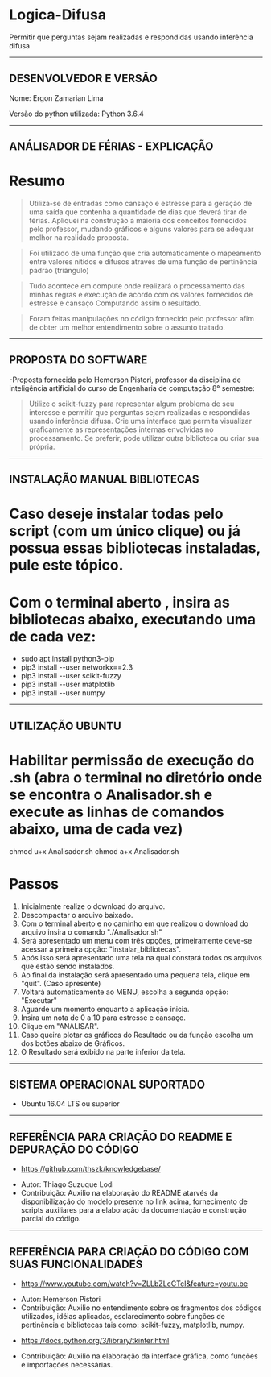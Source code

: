 # Logica-Difusa
Permitir que perguntas sejam realizadas e respondidas usando inferência difusa

----------------------
DESENVOLVEDOR E VERSÃO
----------------------

Nome: Ergon Zamarian Lima

Versão do python utilizada: Python 3.6.4
 
---------------------------------
ANÁLISADOR DE FÉRIAS - EXPLICAÇÃO
---------------------------------

# Resumo

>Utiliza-se de entradas como cansaço e estresse para a geração de uma saída que contenha a quantidade de dias que deverá tirar de férias.
Apliquei na construção a maioria dos conceitos fornecidos pelo professor, mudando gráficos e alguns valores para se adequar melhor na realidade proposta.

>Foi utilizado de uma função que cria automaticamente o mapeamento entre valores nítidos e difusos através de uma função de pertinência padrão (triângulo)

>Tudo acontece em compute onde realizará o processamento das minhas regras e execução de acordo com os valores fornecidos de estresse e cansaço Computando assim o resultado.

> Foram feitas manipulações no código fornecido pelo professor afim de obter um melhor entendimento sobre o assunto tratado.

--------------------
PROPOSTA DO SOFTWARE
--------------------

-Proposta fornecida pelo Hemerson Pistori, professor da disciplina de inteligência artificial do curso de Engenharia de computação 8° semestre:  

> Utilize o scikit-fuzzy para representar algum problema de seu interesse e permitir que perguntas sejam realizadas e respondidas usando inferência difusa. Crie uma interface que permita visualizar graficamente as representações internas envolvidas no processamento. Se preferir, pode utilizar outra biblioteca ou criar sua própria.

-----------------------------
INSTALAÇÃO MANUAL BIBLIOTECAS
-----------------------------

# Caso deseje instalar todas pelo script (com um único clique) ou já possua essas bibliotecas instaladas, pule este tópico.

# Com o terminal aberto , insira as bibliotecas abaixo, executando uma de cada vez:

- sudo apt install python3-pip
- pip3 install --user networkx==2.3
- pip3 install --user scikit-fuzzy
- pip3 install --user matplotlib
- pip3 install --user numpy

-----------------
UTILIZAÇÃO UBUNTU
-----------------

# Habilitar permissão de execução do .sh (abra o terminal no diretório onde se encontra o Analisador.sh e execute as linhas de comandos abaixo, uma de cada vez)

chmod u+x Analisador.sh
chmod a+x Analisador.sh

# Passos

1. Inicialmente realize o download do arquivo.
2. Descompactar o arquivo baixado.
3. Com o terminal aberto e no caminho em que realizou o download do arquivo insira o comando "./Analisador.sh"
4. Será apresentado um menu com três opções, primeiramente deve-se acessar a primeira opção: "instalar_bibliotecas".
5. Após isso será apresentado uma tela na qual constará todos os arquivos que estão sendo instalados.
6. Ao final da instalação será apresentado uma pequena tela, clique em "quit". (Caso apresente)
7. Voltará automaticamente ao MENU, escolha a segunda opção: "Executar"
8. Aguarde um momento enquanto a aplicação inicia.
9. Insira um nota de 0 a 10 para estresse e cansaço.
10. Clique em "ANALISAR".
11. Caso queira plotar os gráficos do Resultado ou da função escolha um dos botões abaixo de Gráficos.
11. O Resultado será exibido na parte inferior da tela.

-----------------------------
SISTEMA OPERACIONAL SUPORTADO
-----------------------------

- Ubuntu 16.04 LTS ou superior

-------------------------------------------------------
REFERÊNCIA PARA CRIAÇÃO DO README E DEPURAÇÃO DO CÓDIGO
-------------------------------------------------------

* https://github.com/thszk/knowledgebase/ 

- Autor: Thiago Suzuque Lodi
- Contribuição: Auxilio na elaboração do README atarvés da disponibilização do modelo presente no link acima, fornecimento de scripts auxiliares para a elaboração da documentação e construção parcial do código.

----------------------------------------------------------
REFERÊNCIA PARA CRIAÇÃO DO CÓDIGO COM SUAS FUNCIONALIDADES
----------------------------------------------------------


* https://www.youtube.com/watch?v=ZLLbZLcCTcI&feature=youtu.be

- Autor: Hemerson Pistori
- Contribuição: Auxilio no entendimento sobre os fragmentos dos códigos utilizados, idéias aplicadas, esclarecimento sobre funções de pertinência e bibliotecas tais como: scikit-fuzzy, matplotlib, numpy.

* https://docs.python.org/3/library/tkinter.html

- Contribuição: Auxilio na elaboração da interface gráfica, como funções e importações necessárias.


